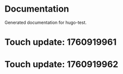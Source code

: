 # Documentation

Generated documentation for hugo-test.

# Touch update: 1760919961

# Touch update: 1760919962
